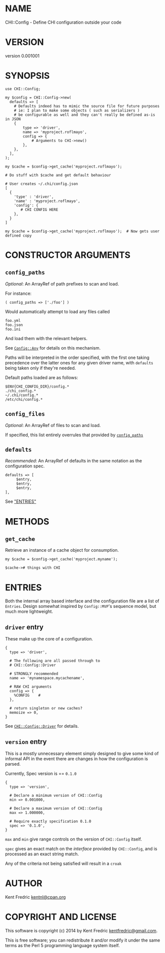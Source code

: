 # NAME

CHI::Config - Define CHI configuration outside your code

# VERSION

version 0.001001

# SYNOPSIS

    use CHI::Config;

    my $config = CHI::Config->new(
      defaults => [
        # Defaults indeed has to mimic the source file for future purposes
        # ie: I plan to make some objects ( such as serializers )
        # be configurable as well and they can't really be defined as-is in JSON
        {
            type => 'driver',
            name => 'myproject.roflmayo',
            config => {
                # Arguments to CHI->new()
            },
        },
      ],
    );

    my $cache = $config->get_cache('myproject.roflmayo');

    # Do stuff with $cache and get default behaviour

    # User creates ~/.chi/config.json
    [
      {
        'type' : 'driver',
        'name' : 'myproject.roflmayo',
        'config': {
           # CHI CONFIG HERE
        },
      }
    ]

    my $cache = $config->get_cache('myproject.roflmayo');  # Now gets user defined copy

# CONSTRUCTOR ARGUMENTS

## `config_paths`

_Optional_: An ArrayRef of path prefixes to scan and load.

For instance:

    ( config_paths => ['./foo'] )

Would automatically attempt to load any files called

    foo.yml
    foo.json
    foo.ini

And load them with the relevant helpers.

See [`Config::Any`](https://metacpan.org/pod/Config::Any) for details on this mechanism.

Paths will be interpreted in the order specified, with the first one
taking precedence over the latter ones for any given driver name,
with `defaults` being taken only if they're needed.

Default paths loaded are as follows:

    $ENV{CHI_CONFIG_DIR}/config.*
    ./chi_config.*
    ~/.chi/config.*
    /etc/chi/config.*

## `config_files`

_Optional_: An ArrayRef of files to scan and load.

If specified, this list entirely overrules that provided by
[`config_paths`](#config_paths)

## `defaults`

_Recommended_: An ArrayRef of defaults in the same notation as the configuration spec.

    defaults => [
         $entry,
         $entry,
         $entry,
    ],

See ["ENTRIES"](#entries)

# METHODS

## `get_cache`

Retrieve an instance of a cache object for consumption.

    my $cache = $config->get_cache('myproject.myname');

    $cache-># things with CHI

# ENTRIES

Both the internal array based interface and the configuration file
are a list of `Entries`. Design somewhat inspired by `Config::MVP`'s
sequence model, but much more lightweight.

## `driver` entry

These make up the core of a configuration.

    {
      type => 'driver',

      # The following are all passed through to
      # CHI::Config::Driver

      # STRONGLY recommended
      name => 'mynamespace.mycachename',

      # RAW CHI arguments
      config => {
        %CONFIG    #
      },

      # return singleton or new caches?
      memoize => 0,
    }

See [`CHI::Config::Driver`](https://metacpan.org/pod/CHI::Config::Driver) for details.

## `version` entry

This is a mostly unnecessary element simply designed to give
some kind of informal API in the event there are changes in
how the configuration is parsed.

Currently, Spec version is == `0.1.0`

    {
      type => 'version',

      # Declare a minimum version of CHI::Config
      min => 0.001000,

      # Declare a maximum version of CHI::Config
      max => 1.000000,

      # Require exactly specification 0.1.0
      spec => '0.1.0',
    }

`max` and `min` give range controls on the version of `CHI::Config` itself.

`spec` gives an exact match on the _interface_ provided by `CHI::Config`, and is processed as an exact string match.

Any of the criteria not being satisfied will result in a `croak`

# AUTHOR

Kent Fredric <kentnl@cpan.org>

# COPYRIGHT AND LICENSE

This software is copyright (c) 2014 by Kent Fredric <kentfredric@gmail.com>.

This is free software; you can redistribute it and/or modify it under
the same terms as the Perl 5 programming language system itself.

